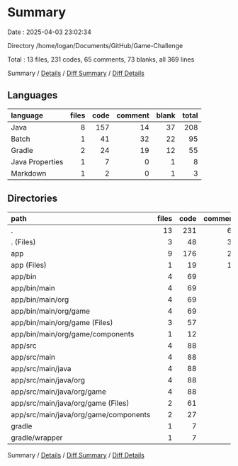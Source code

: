 # Summary

Date : 2025-04-03 23:02:34

Directory /home/logan/Documents/GitHub/Game-Challenge

Total : 13 files,  231 codes, 65 comments, 73 blanks, all 369 lines

Summary / [Details](details.md) / [Diff Summary](diff.md) / [Diff Details](diff-details.md)

## Languages
| language | files | code | comment | blank | total |
| :--- | ---: | ---: | ---: | ---: | ---: |
| Java | 8 | 157 | 14 | 37 | 208 |
| Batch | 1 | 41 | 32 | 22 | 95 |
| Gradle | 2 | 24 | 19 | 12 | 55 |
| Java Properties | 1 | 7 | 0 | 1 | 8 |
| Markdown | 1 | 2 | 0 | 1 | 3 |

## Directories
| path | files | code | comment | blank | total |
| :--- | ---: | ---: | ---: | ---: | ---: |
| . | 13 | 231 | 65 | 73 | 369 |
| . (Files) | 3 | 48 | 39 | 26 | 113 |
| app | 9 | 176 | 26 | 46 | 248 |
| app (Files) | 1 | 19 | 12 | 9 | 40 |
| app/bin | 4 | 69 | 5 | 1 | 75 |
| app/bin/main | 4 | 69 | 5 | 1 | 75 |
| app/bin/main/org | 4 | 69 | 5 | 1 | 75 |
| app/bin/main/org/game | 4 | 69 | 5 | 1 | 75 |
| app/bin/main/org/game (Files) | 3 | 57 | 5 | 1 | 63 |
| app/bin/main/org/game/components | 1 | 12 | 0 | 0 | 12 |
| app/src | 4 | 88 | 9 | 36 | 133 |
| app/src/main | 4 | 88 | 9 | 36 | 133 |
| app/src/main/java | 4 | 88 | 9 | 36 | 133 |
| app/src/main/java/org | 4 | 88 | 9 | 36 | 133 |
| app/src/main/java/org/game | 4 | 88 | 9 | 36 | 133 |
| app/src/main/java/org/game (Files) | 2 | 61 | 9 | 26 | 96 |
| app/src/main/java/org/game/components | 2 | 27 | 0 | 10 | 37 |
| gradle | 1 | 7 | 0 | 1 | 8 |
| gradle/wrapper | 1 | 7 | 0 | 1 | 8 |

Summary / [Details](details.md) / [Diff Summary](diff.md) / [Diff Details](diff-details.md)